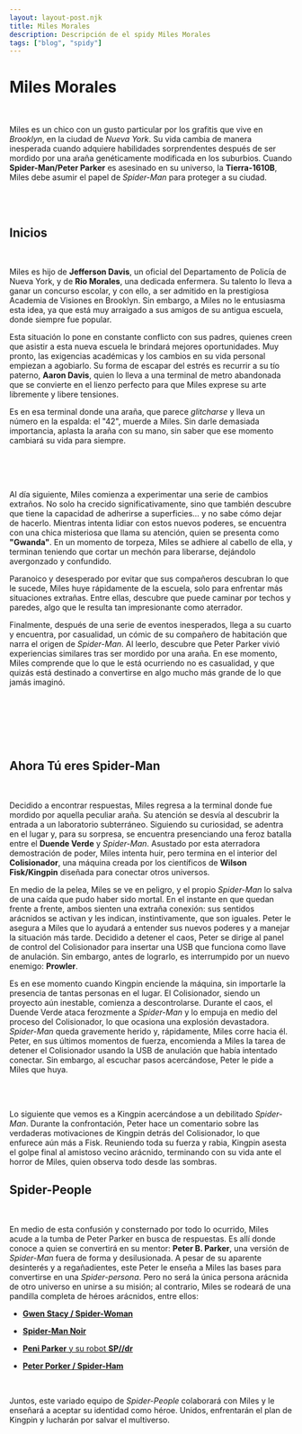 ```yaml
---
layout: layout-post.njk
title: Miles Morales
description: Descripción de el spidy Miles Morales
tags: ["blog", "spidy"]
---
```


# Miles Morales
<br>

Miles es un chico con un gusto particular por los grafitis que vive en *Brooklyn*, en la ciudad de *Nueva York*. Su vida cambia de manera inesperada cuando adquiere habilidades sorprendentes después de ser mordido por una araña genéticamente modificada en los suburbios. Cuando **Spider-Man/Peter Parker** es asesinado en su universo, la **Tierra-1610B**, Miles debe asumir el papel de *Spider-Man* para proteger a su ciudad.

<br><br>

<div class="container">
 <section class="row">
   <article class= "col-lg-6">

## Inicios

<br>

Miles es hijo de **Jefferson Davis**, un oficial del Departamento de Policía de Nueva York, y de **Rio Morales**, una dedicada enfermera. Su talento lo lleva a ganar un concurso escolar, y con ello, a ser admitido en la prestigiosa Academia de Visiones en Brooklyn. Sin embargo, a Miles no le entusiasma esta idea, ya que está muy arraigado a sus amigos de su antigua escuela, donde siempre fue popular.

Esta situación lo pone en constante conflicto con sus padres, quienes creen que asistir a esta nueva escuela le brindará mejores oportunidades. Muy pronto, las exigencias académicas y los cambios en su vida personal empiezan a agobiarlo. Su forma de escapar del estrés es recurrir a su tío paterno, **Aaron Davis**, quien lo lleva a una terminal de metro abandonada que se convierte en el lienzo perfecto para que Miles exprese su arte libremente y libere tensiones.

Es en esa terminal donde una araña, que parece *glitcharse* y lleva un número en la espalda: el "42", muerde a Miles. Sin darle demasiada importancia, aplasta la araña con su mano, sin saber que ese momento cambiará su vida para siempre.


</article>
<article class="col-lg-6 p-3 d-none d-sm-block">
 <br><br>
   <img src="/img/miles1.jpg" alt=""  class="img-fluid"  >
  </article>            
  </section>              
</div>
<br>

Al día siguiente, Miles comienza a experimentar una serie de cambios extraños. No solo ha crecido significativamente, sino que también descubre que tiene la capacidad de adherirse a superficies… y no sabe cómo dejar de hacerlo. Mientras intenta lidiar con estos nuevos poderes, se encuentra con una chica misteriosa que llama su atención, quien se presenta como **"Gwanda"**. En un momento de torpeza, Miles se adhiere al cabello de ella, y terminan teniendo que cortar un mechón para liberarse, dejándolo avergonzado y confundido.

Paranoico y desesperado por evitar que sus compañeros descubran lo que le sucede, Miles huye rápidamente de la escuela, solo para enfrentar más situaciones extrañas. Entre ellas, descubre que puede caminar por techos y paredes, algo que le resulta tan impresionante como aterrador.

Finalmente, después de una serie de eventos inesperados, llega a su cuarto y encuentra, por casualidad, un cómic de su compañero de habitación que narra el origen de *Spider-Man*. Al leerlo, descubre que Peter Parker vivió experiencias similares tras ser mordido por una araña. En ese momento, Miles comprende que lo que le está ocurriendo no es casualidad, y que quizás está destinado a convertirse en algo mucho más grande de lo que jamás imaginó.

<div class="container">
 <section class="row">
 <article class="  col-lg-6 d-none d-sm-block" >
   <br><br><br>
   <img src="/img/miles2.jpg" alt=""  class="img-fluid" >
  </article>
 <article class="col-lg-6 ">
<br><br>

## Ahora Tú eres Spider-Man
<br>

Decidido a encontrar respuestas, Miles regresa a la terminal donde fue mordido por aquella peculiar araña. Su atención se desvía al descubrir la entrada a un laboratorio subterráneo. Siguiendo su curiosidad, se adentra en el lugar y, para su sorpresa, se encuentra presenciando una feroz batalla entre el **Duende Verde** y *Spider-Man*. Asustado por esta aterradora demostración de poder, Miles intenta huir, pero termina en el interior del **Colisionador**, una máquina creada por los científicos de **Wilson Fisk/Kingpin** diseñada para conectar otros universos.

En medio de la pelea, Miles se ve en peligro, y el propio *Spider-Man* lo salva de una caída que pudo haber sido mortal. En el instante en que quedan frente a frente, ambos sienten una extraña conexión: sus sentidos arácnidos se activan y les indican, instintivamente, que son iguales. Peter le asegura a Miles que lo ayudará a entender sus nuevos poderes y a manejar la situación más tarde. Decidido a detener el caos, Peter se dirige al panel de control del Colisionador para insertar una USB que funciona como llave de anulación. Sin embargo, antes de lograrlo, es interrumpido por un nuevo enemigo: **Prowler**.

Es en ese momento cuando Kingpin enciende la máquina, sin importarle la presencia de tantas personas en el lugar. El Colisionador, siendo un proyecto aún inestable, comienza a descontrolarse. Durante el caos, el Duende Verde ataca ferozmente a *Spider-Man* y lo empuja en medio del proceso del Colisionador, lo que ocasiona una explosión devastadora. *Spider-Man* queda gravemente herido y, rápidamente, Miles corre hacia él. Peter, en sus últimos momentos de fuerza, encomienda a Miles la tarea de detener el Colisionador usando la USB de anulación que había intentado conectar. Sin embargo, al escuchar pasos acercándose, Peter le pide a Miles que huya.




<br>


</article>            
  </section>              
</div>
<br>

Lo siguiente que vemos es a Kingpin acercándose a un debilitado *Spider-Man*. Durante la confrontación, Peter hace un comentario sobre las verdaderas motivaciones de Kingpin detrás del Colisionador, lo que enfurece aún más a Fisk. Reuniendo toda su fuerza y rabia, Kingpin asesta el golpe final al amistoso vecino arácnido, terminando con su vida ante el horror de Miles, quien observa todo desde las sombras.

## Spider-People
<br>

En medio de esta confusión y consternado por todo lo ocurrido, Miles acude a la tumba de Peter Parker en busca de respuestas. Es allí donde conoce a quien se convertirá en su mentor: **Peter B. Parker**, una versión de *Spider-Man* fuera de forma y desilusionada. A pesar de su aparente desinterés y a regañadientes, este Peter le enseña a Miles las bases para convertirse en una *Spider-persona*. Pero no será la única persona arácnida de otro universo en unirse a su misión; al contrario, Miles se rodeará de una pandilla completa de héroes arácnidos, entre ellos:

<article class="text-start">

- [**Gwen Stacy / Spider-Woman**](/gwen-stacy)
- [**Spider-Man Noir**](/spider-noir) 
  
- [**Peni Parker** y su robot **SP//dr**](/peni-parker) 
  
- [**Peter Porker / Spider-Ham**](/peter-porker)
</article>
<br>

Juntos, este variado equipo de *Spider-People* colaborará con Miles y le enseñará a aceptar su identidad como héroe. Unidos, enfrentarán el plan de Kingpin y lucharán por salvar el multiverso.

